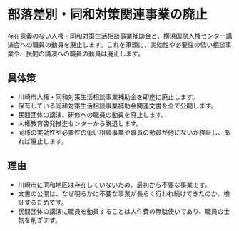 # 部落差別・同和対策関連事業の廃止
存在意義のない人権・同和対策生活相談事業補助金と、横浜国際人権センター講演会への職員の動員を廃止します。これを筆頭に、実効性や必要性の低い相談事業や、民間の講演への職員の動員は廃止します。

## 具体策
* 川崎市人権・同和対策生活相談事業補助金を即座に廃止します。
* 保有している同和対策生活相談事業補助金関連文書を全て公開します。
* 民間団体の講演、研修への職員の動員を廃止します。
* 人権教育啓発推進センターから脱退します。
* 同様の実効性や必要性の低い相談事業や職員の動員が他にないか検証し、あれば廃止します。

## 理由
* 川崎市に同和地区は存在していないため、最初から不要な事業です。
* 文書の公開は、なぜ明らかに不要な事業が長らく行われ続けてきたのか、検証するためです。
* 民間団体の講演に職員を動員することは人件費の無駄使いであり、職員の士気を削ぎます。
